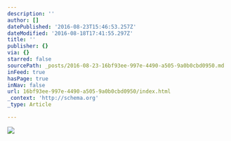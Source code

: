 ```yaml
---
description: ''
author: []
datePublished: '2016-08-23T15:46:53.257Z'
dateModified: '2016-08-18T17:41:55.297Z'
title: ''
publisher: {}
via: {}
starred: false
sourcePath: _posts/2016-08-23-16bf93ee-997e-4490-a505-9a0b0cbd0950.md
inFeed: true
hasPage: true
inNav: false
url: 16bf93ee-997e-4490-a505-9a0b0cbd0950/index.html
_context: 'http://schema.org'
_type: Article

---
```

![](https://the-grid-user-content.s3-us-west-2.amazonaws.com/c9ed7020-d763-4776-9823-620546d36e21.jpg)